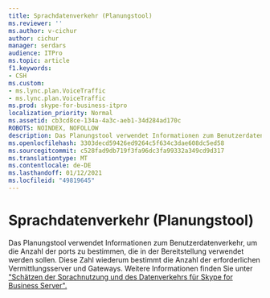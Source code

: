 ```yaml
---
title: Sprachdatenverkehr (Planungstool)
ms.reviewer: ''
ms.author: v-cichur
author: cichur
manager: serdars
audience: ITPro
ms.topic: article
f1.keywords:
- CSH
ms.custom:
- ms.lync.plan.VoiceTraffic
- ms.lync.plan.VoiceTraffic
ms.prod: skype-for-business-itpro
localization_priority: Normal
ms.assetid: cb3cd8ce-134a-4a3c-aeb1-34d284ad170c
ROBOTS: NOINDEX, NOFOLLOW
description: Das Planungstool verwendet Informationen zum Benutzerdatenverkehr, um die Anzahl der ports zu bestimmen, die in der Bereitstellung verwendet werden sollen. Diese Zahl wiederum bestimmt die Anzahl der erforderlichen Vermittlungsserver und Gateways. Weitere Informationen finden Sie unter "Schätzen der Sprachnutzung und des Datenverkehrs für Skype for Business Server".
ms.openlocfilehash: 3303decd59426ed9264c5f634c3dae608dc5ed58
ms.sourcegitcommit: c528fad9db719f3fa96dc3fa99332a349cd9d317
ms.translationtype: MT
ms.contentlocale: de-DE
ms.lasthandoff: 01/12/2021
ms.locfileid: "49819645"
---
```

# <a name="voice-traffic-planning-tool"></a>Sprachdatenverkehr (Planungstool)
 
Das Planungstool verwendet Informationen zum Benutzerdatenverkehr, um die Anzahl der ports zu bestimmen, die in der Bereitstellung verwendet werden sollen. Diese Zahl wiederum bestimmt die Anzahl der erforderlichen Vermittlungsserver und Gateways. Weitere Informationen finden Sie unter ["Schätzen der Sprachnutzung und des Datenverkehrs für Skype for Business Server".](../../../plan-your-deployment/capacity/estimating-voice-traffic.md)
  

